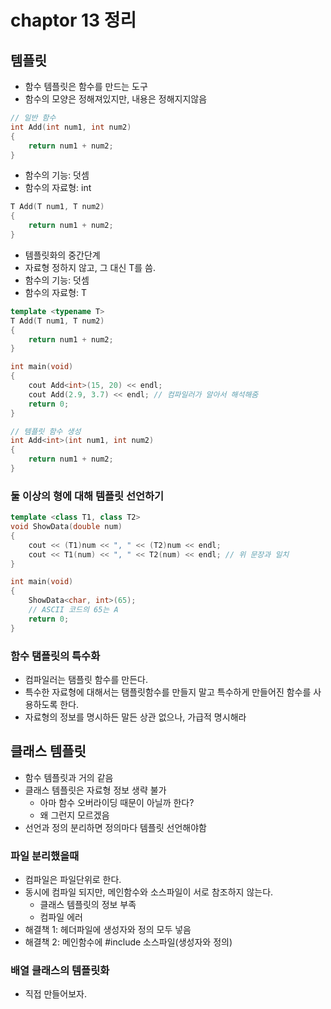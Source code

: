 # chaptor 13 정리

## 템플릿

- 함수 템플릿은 함수를 만드는 도구
- 함수의 모양은 정해져있지만, 내용은 정해지지않음

```c++
// 일반 함수
int Add(int num1, int num2)
{
    return num1 + num2;
}
```

- 함수의 기능: 덧셈
- 함수의 자료형: int

```c++
T Add(T num1, T num2)
{
    return num1 + num2;
}
```

- 템플릿화의 중간단계
- 자료형 정하지 않고, 그 대신 T를 씀.
- 함수의 기능: 덧셈
- 함수의 자료형: T

```c++
template <typename T>
T Add(T num1, T num2)
{
    return num1 + num2;
}

int main(void)
{
    cout Add<int>(15, 20) << endl;
    cout Add(2.9, 3.7) << endl; // 컴파일러가 알아서 해석해줌
    return 0;
}

// 템플릿 함수 생성
int Add<int>(int num1, int num2)
{
    return num1 + num2;
}
```

### 둘 이상의 형에 대해 템플릿 선언하기

```c++
template <class T1, class T2>
void ShowData(double num)
{
    cout << (T1)num << ", " << (T2)num << endl;
    cout << T1(num) << ", " << T2(num) << endl; // 위 문장과 일치
}

int main(void)
{
    ShowData<char, int>(65);
    // ASCII 코드의 65는 A
    return 0;
}
```

### 함수 탬플릿의 특수화

- 컴파일러는 탬플릿 함수를 만든다.
- 특수한 자료형에 대해서는 탬플릿함수를 만들지 말고 특수하게 만들어진 함수를 사용하도록 한다.
- 자료형의 정보를 명시하든 말든 상관 없으나, 가급적 명시해라

## 클래스 템플릿

- 함수 템플릿과 거의 같음
- 클래스 템플릿은 자료형 정보 생략 불가
  - 아마 함수 오버라이딩 때문이 아닐까 한다?
  - 왜 그런지 모르겠음
- 선언과 정의 분리하면 정의마다 템플릿 선언해야함

### 파일 분리했을때

- 컴파일은 파일단위로 한다.
- 동시에 컴파일 되지만, 메인함수와 소스파일이 서로 참조하지 않는다.
  - 클래스 템플릿의 정보 부족
  - 컴파일 에러
- 해결책 1: 헤더파일에 생성자와 정의 모두 넣음
- 해결책 2: 메인함수에 #include 소스파일(생성자와 정의)

### 배열 클래스의 템플릿화 

- 직접 만들어보자.